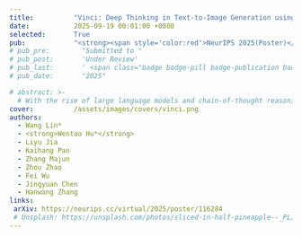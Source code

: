```yaml
---
title:          "Vinci: Deep Thinking in Text-to-Image Generation using Unified Model with Reinforcement Learning"
date:           2025-09-19 00:01:00 +0800
selected:       True
pub:            "<strong><span style='color:red'>NeurIPS 2025(Poster)</span></strong>,"
# pub_pre:        "Submitted to "
# pub_post:       'Under Review'
# pub_last:       ' <span class="badge badge-pill badge-publication badge-success">Spotlight</span>'
# pub_date:       "2025"

# abstract: >-
  # With the rise of large language models and chain-of-thought reasoning, reinforcement learning has shown strong potential for deep reasoning in multi-task scenarios. However, existing unified models lack end-to-end integration of image generation and understanding, limiting self-reflection and cross-modal reasoning. We propose Vinic, a framework that enables interleaved image generation and understanding via deep reasoning. Vinic leverages a small amount of multimodal chain-of-thought (MCoT) data for cold start and reinforcement learning with a momentum-based reward to stabilize multi-round optimization. Experiments show that integrating MCoT improves Geneval performance by +22%, significantly boosting image quality and instruction alignment.
cover:          /assets/images/covers/vinci.png
authors:
  - Wang Lin*
  - <strong>Wentao Hu*</strong>
  - Liyu Jia
  - Kaihang Pan
  - Zhang Majun
  - Zhou Zhao
  - Fei Wu
  - Jingyuan Chen
  - Hanwang Zhang
links:
 arXiv: https://neurips.cc/virtual/2025/poster/116284
 # Unsplash: https://unsplash.com/photos/sliced-in-half-pineapple--_PLJZmHZzk
---
```








